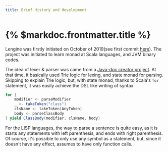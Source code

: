 ```yaml
---
title: Brief History and development
---
```


# {% $markdoc.frontmatter.title %}

Lengine was firstly initiated on October of 2019(see first commit [here](https://github.com/gkm2164/lengine/commit/07b723061c7d2ffa64bb0d2ce9565f882ee590d4)). The project was initiated to learn monad at Scala languages, and JVM binary codes.

The idea of lexer & parser was came from a [Java-doc creator project](https://github.com/gkm2164/java-doc-creator). At that time, it basically used Trie logic for lexing, and state monad for parsing. Skipping to explain Trie logic, but, with state monad, thanks to Scala's `for` statement, it was easily achieve the DSL like writing of syntax.

```scala
for {
    modifier <- parseModifier
    _ <- takeToken("class")
    clsName <- takeToken[AnyToken]
    body <- parseClassBody
} yield ClassBody(modifier, clsName, body)
```

For the LISP languages, the way to parse a sentence is quite easy, as it is starts any statements with left parenthesis, and ends with right parenthesis. Of course, it's possible to only use any symbol as a statement, but, since it doesn't have any effect, assumes to have only function calls.